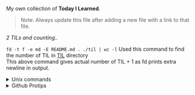 My own collection of **Today I Learned**.

> Note: Always update this file after adding a new file with a link to that file.

_2 TILs and counting.._

` fd -t f -e md -E README.md . ./til | wc -l `
Used this command to find the number of TIL in [TIL](.) directory  
This above command gives actual number of TIL + 1 as fd prints extra newline in
output.

<details>
<summary>Unix commands</summary>

* [awk](./unix-commands/awk.md)

</details>

<details>
<summary>Github Protips</summary>

* [collapse-markdown](./git/collapse-markdown.md)
* [rename-repo](./git/rename-repo.md)
</details>
